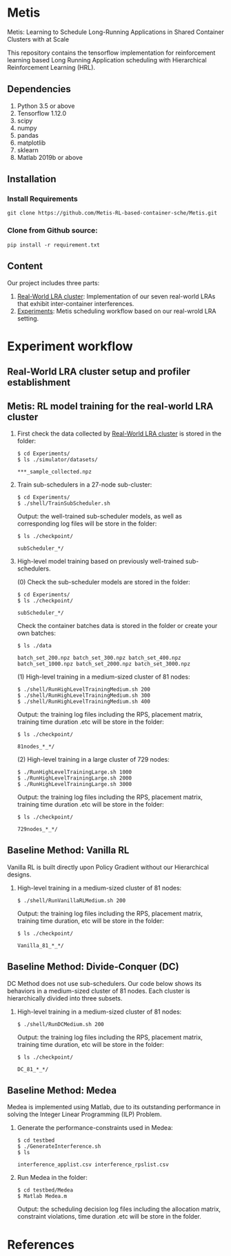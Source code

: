Metis
====================
Metis: Learning to Schedule Long-Running Applications in Shared Container Clusters with at Scale


This repository contains the tensorflow implementation for reinforcement learning based Long Running Application scheduling with Hierarchical Reinforcement Learning (HRL). 



## Dependencies
1. Python 3.5 or above
2. Tensorflow 1.12.0
3. scipy
4. numpy
5. pandas
6. matplotlib
7. sklearn
8. Matlab 2019b or above

## Installation
### Install Requirements
```
git clone https://github.com/Metis-RL-based-container-sche/Metis.git
```
### Clone from Github source:
```
pip install -r requirement.txt
```

## Content

Our project includes three parts: 
1. [Real-World LRA cluster](https://github.com/Metis-RL-based-container-sche/Metis/tree/master/Experiments/testbed): Implementation of our seven real-world LRAs that exhibit inter-container interferences.
2. [Experiments](https://github.com/Metis-RL-based-container-sche/Metis/tree/master/Experiments): Metis scheduling workflow based on our real-wrold LRA setting.

# Experiment workflow

## Real-World LRA cluster setup and profiler establishment


## Metis: RL model training for the real-world LRA cluster

1. First check the data collected by [Real-World LRA cluster](https://github.com/Metis-RL-based-container-sche/Metis/tree/master/testbed) 
is stored in the folder:

    ```
    $ cd Experiments/
    $ ls ./simulator/datasets/
    ```
    ```
    ***_sample_collected.npz 
    ```
    
2. Train sub-schedulers in a 27-node sub-cluster: 
    ```
    $ cd Experiments/
    $ ./shell/TrainSubScheduler.sh
    ```
    Output: the well-trained sub-scheduler models, as well as corresponding log files will be store in the folder:
    ```
    $ ls ./checkpoint/
    ```
    ```
    subScheduler_*/  

    ```
   

3. High-level model training based on previously well-trained sub-schedulers.

    (0) Check the sub-scheduler models are stored in the folder:
    ```
    $ cd Experiments/
    $ ls ./checkpoint/
    ```
    ```
    subScheduler_*/   
    ```
    Check the container batches data is stored in the folder or create your own batches:
    ```
    $ ls ./data
    ```
    ```
    batch_set_200.npz batch_set_300.npz batch_set_400.npz
    batch_set_1000.npz batch_set_2000.npz batch_set_3000.npz
    ```
    
    (1) High-level training in a medium-sized cluster of 81 nodes:
    ```
    $ ./shell/RunHighLevelTrainingMedium.sh 200
    $ ./shell/RunHighLevelTrainingMedium.sh 300
    $ ./shell/RunHighLevelTrainingMedium.sh 400
    ```
    Output: the training log files including the RPS, placement matrix, training time duration .etc will be store in the folder:
    ```
    $ ls ./checkpoint/
    ```
    ```
    81nodes_*_*/
    ```
    
    (2) High-level training in a large cluster of 729 nodes:
    ```
    $ ./RunHighLevelTrainingLarge.sh 1000
    $ ./RunHighLevelTrainingLarge.sh 2000
    $ ./RunHighLevelTrainingLarge.sh 3000
    ```
    Output: the training log files including the RPS, placement matrix, training time duration .etc will be store in the folder:
    ```
    $ ls ./checkpoint/
    ```
     ```
    729nodes_*_*/
    ```

## Baseline Method: Vanilla RL

Vanilla RL is built directly upon Policy Gradient without our Hierarchical designs. 

1. High-level training in a medium-sized cluster of 81 nodes:

    ```
    $ ./shell/RunVanillaRLMedium.sh 200
    ```
    Output: the training log files including the RPS, placement matrix, training time duration, etc will be store in the folder:
    ```
    $ ls ./checkpoint/
    ```
    ```
    Vanilla_81_*_*/
    ```


## Baseline Method: Divide-Conquer (DC)

DC Method does not use sub-schedulers. Our code below shows its behaviors in a medium-sized cluster of 81 nodes. Each cluster is hierarchically divided into three subsets.

1. High-level training in a medium-sized cluster of 81 nodes:

    ```
    $ ./shell/RunDCMedium.sh 200
    ```
    Output: the training log files including the RPS, placement matrix, training time duration, etc will be store in the folder:
    ```
    $ ls ./checkpoint/
    ```
    ```
    DC_81_*_*/
    ```

    
## Baseline Method: Medea

Medea is implemented using Matlab, due to its outstanding performance in solving the Integer Linear Programming (ILP) Problem.

1. Generate the performance-constraints used in Medea:

    ```
    $ cd testbed
    $ ./GenerateInterference.sh
    $ ls
    ```
    
    ```
    interference_applist.csv interference_rpslist.csv
    ```
2. Run Medea in the folder:
    ```
    $ cd testbed/Medea
    $ Matlab Medea.m
    ```
    Output: the scheduling decision log files including the allocation matrix, constraint violations, time duration .etc will be store in the folder.


# References

